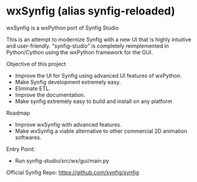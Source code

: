 # wxSynfig (alias synfig-reloaded)
wxSynfig is a wxPython port of Synfig Studio

This is an attempt to modernize Synfig with a new UI that is highly intuitive and user-friendly.
"synfig-studio"  is completely reimplemented in Python/Cython using the wxPython framework for the GUI.

Objective of this project
- Improve the UI for Synfig using advanced UI features of wxPython.
- Make Synfig development extremely easy.
- Eliminate ETL.
- Improve the documentation.
- Make synfig extremely easy to build and install on any platform

Roadmap
- Improve wxSynfig with advanced features.
- Make wxSynfig a viable alternative to other commercial 2D animation softwares.

Entry Point:
- Run synfig-studio/src/wx/gui/main.py

Official Synfig Repo: https://github.com/synfig/synfig
